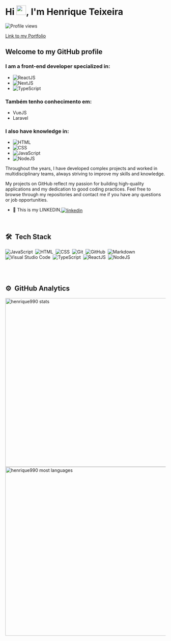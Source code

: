 
<!-- <img align="right" height="590em" src="https://raw.githubusercontent.com/gist/Henrique990/75659a13a7df77d0da5a2bef4565fe61/raw/72b333c45afddc136af264e7055108269632ee6f/henriquecard.svg"/> -->
<h1 align="left">Hi <img src="https://raw.githubusercontent.com/kaueMarques/kaueMarques/master/hi.gif" width="30px">, I'm Henrique Teixeira</h1>
<p align="left"> <img src="https://komarev.com/ghpvc/?username=henrique990&color=yellow" alt="Profile views" /> </p>
<a href="https://henrique990.github.io/freelancer-portfolio/">Link to my Portfolio</a>

<h2>Welcome to my GitHub profile</h2>
<h3>I am a front-end developer specialized in:</h3>

* ![ReactJS](https://img.shields.io/badge/-ReactJS-05122A?style=flat&logo=react)&nbsp;
* ![NextJS](https://img.shields.io/badge/-NextJS-05122A?style=flat&logo=next.js)&nbsp;
* ![TypeScript](https://img.shields.io/badge/-TypeScript-05122A?style=flat&logo=typescript)&nbsp;
<h3>Também tenho conhecimento em:</h3>

* VueJS
* Laravel
<h3>I also have knowledge in:</h3>

* ![HTML](https://img.shields.io/badge/-HTML-05122A?style=flat&logo=HTML5)&nbsp;
* ![CSS](https://img.shields.io/badge/-CSS-05122A?style=flat&logo=CSS3&logoColor=1572B6)&nbsp;
* ![JavaScript](https://img.shields.io/badge/-JavaScript-05122A?style=flat&logo=javascript)&nbsp;
* ![NodeJS](https://img.shields.io/badge/-NodeJS-05122A?style=flat&logo=node.js)&nbsp;
<p>Throughout the years, I have developed complex projects and worked in multidisciplinary teams, always striving to improve my skills and knowledge.</p>

<p>My projects on GitHub reflect my passion for building high-quality applications and my dedication to good coding practices. Feel free to browse through my repositories and contact me if you have any questions or job opportunities.</p>

- 🔭 This is my LINKEDIN<a href="https://linkedin.com/in/henrique990" target="_blank">
  <img align="center" src="https://img.shields.io/badge/-Henrique-05122A?style=flat&logo=linkedin" alt="linkedin"/>
</a>

<!-- - 👨‍💻 All of my projects are available at [My Projects](https://henrique-portifolio.com/) -->
<!--
- ▶️ 

- 💬

- ⚡ 
-->
<br>

## 🛠 &nbsp;Tech Stack

![JavaScript](https://img.shields.io/badge/-JavaScript-05122A?style=flat&logo=javascript)&nbsp;
![HTML](https://img.shields.io/badge/-HTML-05122A?style=flat&logo=HTML5)&nbsp;
![CSS](https://img.shields.io/badge/-CSS-05122A?style=flat&logo=CSS3&logoColor=1572B6)&nbsp;
![Git](https://img.shields.io/badge/-Git-05122A?style=flat&logo=git)&nbsp;
![GitHub](https://img.shields.io/badge/-GitHub-05122A?style=flat&logo=github)&nbsp;
![Markdown](https://img.shields.io/badge/-Markdown-05122A?style=flat&logo=markdown)&nbsp;
![Visual Studio Code](https://img.shields.io/badge/-Visual%20Studio%20Code-05122A?style=flat&logo=visual-studio-code&logoColor=007ACC)&nbsp;
![TypeScript](https://img.shields.io/badge/-TypeScript-05122A?style=flat&logo=typescript)&nbsp;
![ReactJS](https://img.shields.io/badge/-ReactJS-05122A?style=flat&logo=react)&nbsp;
![NodeJS](https://img.shields.io/badge/-NodeJS-05122A?style=flat&logo=node.js)&nbsp;




<br><br>

## ⚙️ &nbsp;GitHub Analytics

<p align="left">
<img width="530em" src="https://github-readme-stats.vercel.app/api?username=henrique990&show_icons=true&theme=vision-friendly-dark" alt="henrique990 stats"/>
<img width="530em" src="https://github-readme-stats.vercel.app/api/top-langs/?username=henrique990&layout=compact&theme=vision-friendly-dark" alt="henrique990 most languages"/>
</p>

<br><br>



